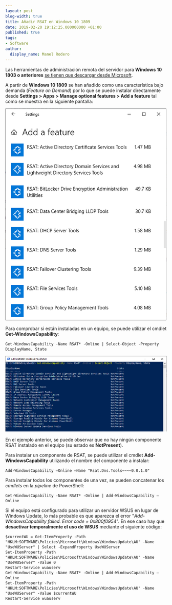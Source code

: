 ```yaml
---
layout: post
blog-width: true
title: Añadir RSAT en Windows 10 1809
date: 2019-02-20 19:12:25.000000000 +01:00
published: true
tags:
- Software
author:
  display_name: Manel Rodero
---
```


Las herramientas de administración remota del servidor para **Windows 10 1803 o anteriores** [se tienen que descargar desde Microsoft][1].

A partir de **Windows 10 1809** se han añadido como una característica bajo demanda (_Feature on Demand_) por lo que se puede instalar directamente desde **Settings > Apps > Manage optional features > Add a feature** tal como se muestra en la siguiente pantalla:

![RSAT como Feature on Demand en Windows 10 1809][2]

Para comprobar si están instaladas en un equipo, se puede utilizar el cmdlet **Get-WindowsCapability**:
    
    
    Get-WindowsCapability -Name RSAT* -Online | Select-Object -Property DisplayName, State
    

![Listado de capacidades RSAT][3]

En el ejemplo anterior, se puede observar que no hay ningún componente RSAT instalado en el equipo (su estado es **NotPresent**).

Para instalar un componente de RSAT, se puede utilizar el cmdlet **Add-WindowsCapability** utilizando el nombre del componente a instalar:
    
    
    Add-WindowsCapability –Online –Name "Rsat.Dns.Tools~~~~0.0.1.0"
    

Para instalar todos los componentes de una vez, se pueden concatenar los _cmdlets_ en la _pipeline_ de PowerShell:
    
    
    Get-WindowsCapability -Name RSAT* -Online | Add-WindowsCapability –Online
    

Si el equipo está configurado para utilizar un servidor WSUS en lugar de Windows Update, lo más probable es que aparezca el error "_Add-WindowsCapability failed. Error code = 0x800f0954_". En ese caso hay que **desactivar temporalmente el uso de WSUS** mediante el siguiente código:
    
    $currentWU = Get-ItemProperty -Path "HKLM:SOFTWARE\Policies\Microsoft\Windows\WindowsUpdate\AU" -Name "UseWUServer" | Select -ExpandProperty UseWUServer
    Set-ItemProperty -Path "HKLM:SOFTWARE\Policies\Microsoft\Windows\WindowsUpdate\AU" -Name "UseWUServer" -Value 0
    Restart-Service wuauserv
    Get-WindowsCapability -Name RSAT* -Online | Add-WindowsCapability –Online
    Set-ItemProperty -Path "HKLM:SOFTWARE\Policies\Microsoft\Windows\WindowsUpdate\AU" -Name "UseWUServer" -Value $currentWU
    Restart-Service wuauserv

[1]: https://www.microsoft.com/en-us/download/details.aspx?id=45520
[2]: /assets/img/blog/2019-02-20_image_1.png "RSAT como Feature on Demand en Windows 10 1809"
[3]: /assets/img/blog/2019-02-20_image_2.png "Listado de capacidades RSAT"

